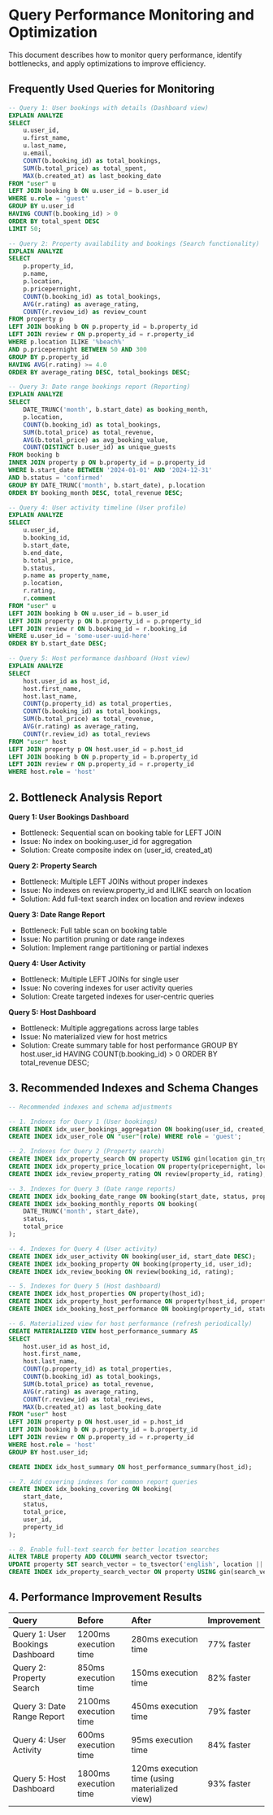 # Query Performance Monitoring and Optimization
This document describes how to monitor query performance, identify bottlenecks, and apply optimizations to improve efficiency.

## Frequently Used Queries for Monitoring
```sql
-- Query 1: User bookings with details (Dashboard view)
EXPLAIN ANALYZE
SELECT 
    u.user_id,
    u.first_name,
    u.last_name,
    u.email,
    COUNT(b.booking_id) as total_bookings,
    SUM(b.total_price) as total_spent,
    MAX(b.created_at) as last_booking_date
FROM "user" u
LEFT JOIN booking b ON u.user_id = b.user_id
WHERE u.role = 'guest'
GROUP BY u.user_id
HAVING COUNT(b.booking_id) > 0
ORDER BY total_spent DESC
LIMIT 50;

-- Query 2: Property availability and bookings (Search functionality)
EXPLAIN ANALYZE
SELECT 
    p.property_id,
    p.name,
    p.location,
    p.pricepernight,
    COUNT(b.booking_id) as total_bookings,
    AVG(r.rating) as average_rating,
    COUNT(r.review_id) as review_count
FROM property p
LEFT JOIN booking b ON p.property_id = b.property_id
LEFT JOIN review r ON p.property_id = r.property_id
WHERE p.location ILIKE '%beach%'
AND p.pricepernight BETWEEN 50 AND 300
GROUP BY p.property_id
HAVING AVG(r.rating) >= 4.0
ORDER BY average_rating DESC, total_bookings DESC;

-- Query 3: Date range bookings report (Reporting)
EXPLAIN ANALYZE
SELECT 
    DATE_TRUNC('month', b.start_date) as booking_month,
    p.location,
    COUNT(b.booking_id) as total_bookings,
    SUM(b.total_price) as total_revenue,
    AVG(b.total_price) as avg_booking_value,
    COUNT(DISTINCT b.user_id) as unique_guests
FROM booking b
INNER JOIN property p ON b.property_id = p.property_id
WHERE b.start_date BETWEEN '2024-01-01' AND '2024-12-31'
AND b.status = 'confirmed'
GROUP BY DATE_TRUNC('month', b.start_date), p.location
ORDER BY booking_month DESC, total_revenue DESC;

-- Query 4: User activity timeline (User profile)
EXPLAIN ANALYZE
SELECT 
    u.user_id,
    b.booking_id,
    b.start_date,
    b.end_date,
    b.total_price,
    b.status,
    p.name as property_name,
    p.location,
    r.rating,
    r.comment
FROM "user" u
LEFT JOIN booking b ON u.user_id = b.user_id
LEFT JOIN property p ON b.property_id = p.property_id
LEFT JOIN review r ON b.booking_id = r.booking_id
WHERE u.user_id = 'some-user-uuid-here'
ORDER BY b.start_date DESC;

-- Query 5: Host performance dashboard (Host view)
EXPLAIN ANALYZE
SELECT 
    host.user_id as host_id,
    host.first_name,
    host.last_name,
    COUNT(p.property_id) as total_properties,
    COUNT(b.booking_id) as total_bookings,
    SUM(b.total_price) as total_revenue,
    AVG(r.rating) as average_rating,
    COUNT(r.review_id) as total_reviews
FROM "user" host
LEFT JOIN property p ON host.user_id = p.host_id
LEFT JOIN booking b ON p.property_id = b.property_id
LEFT JOIN review r ON p.property_id = r.property_id
WHERE host.role = 'host'
```
## 2. Bottleneck Analysis Report
**Query 1: User Bookings Dashboard**
 - Bottleneck: Sequential scan on booking table for LEFT JOIN
 - Issue: No index on booking.user_id for aggregation
 - Solution: Create composite index on (user_id, created_at)

**Query 2: Property Search**
 - Bottleneck: Multiple LEFT JOINs without proper indexes
 - Issue: No indexes on review.property_id and ILIKE search on location
 - Solution: Add full-text search index on location and review indexes

**Query 3: Date Range Report**
 - Bottleneck: Full table scan on booking table
 - Issue: No partition pruning or date range indexes
 - Solution: Implement range partitioning or partial indexes

**Query 4: User Activity**
 - Bottleneck: Multiple LEFT JOINs for single user
 - Issue: No covering indexes for user activity queries
 - Solution: Create targeted indexes for user-centric queries

**Query 5: Host Dashboard**
 - Bottleneck: Multiple aggregations across large tables
 - Issue: No materialized view for host metrics
 - Solution: Create summary table for host performance
GROUP BY host.user_id
HAVING COUNT(b.booking_id) > 0
ORDER BY total_revenue DESC;

## 3. Recommended Indexes and Schema Changes
```sql
-- Recommended indexes and schema adjustments

-- 1. Indexes for Query 1 (User bookings)
CREATE INDEX idx_user_bookings_aggregation ON booking(user_id, created_at, total_price);
CREATE INDEX idx_user_role ON "user"(role) WHERE role = 'guest';

-- 2. Indexes for Query 2 (Property search)
CREATE INDEX idx_property_search ON property USING gin(location gin_trgm_ops);
CREATE INDEX idx_property_price_location ON property(pricepernight, location);
CREATE INDEX idx_review_property_rating ON review(property_id, rating);

-- 3. Indexes for Query 3 (Date range reports)
CREATE INDEX idx_booking_date_range ON booking(start_date, status, property_id);
CREATE INDEX idx_booking_monthly_reports ON booking(
    DATE_TRUNC('month', start_date), 
    status, 
    total_price
);

-- 4. Indexes for Query 4 (User activity)
CREATE INDEX idx_user_activity ON booking(user_id, start_date DESC);
CREATE INDEX idx_booking_property ON booking(property_id, user_id);
CREATE INDEX idx_review_booking ON review(booking_id, rating);

-- 5. Indexes for Query 5 (Host dashboard)
CREATE INDEX idx_host_properties ON property(host_id);
CREATE INDEX idx_property_host_performance ON property(host_id, property_id);
CREATE INDEX idx_booking_host_performance ON booking(property_id, status, total_price);

-- 6. Materialized view for host performance (refresh periodically)
CREATE MATERIALIZED VIEW host_performance_summary AS
SELECT 
    host.user_id as host_id,
    host.first_name,
    host.last_name,
    COUNT(p.property_id) as total_properties,
    COUNT(b.booking_id) as total_bookings,
    SUM(b.total_price) as total_revenue,
    AVG(r.rating) as average_rating,
    COUNT(r.review_id) as total_reviews,
    MAX(b.created_at) as last_booking_date
FROM "user" host
LEFT JOIN property p ON host.user_id = p.host_id
LEFT JOIN booking b ON p.property_id = b.property_id
LEFT JOIN review r ON p.property_id = r.property_id
WHERE host.role = 'host'
GROUP BY host.user_id;

CREATE INDEX idx_host_summary ON host_performance_summary(host_id);

-- 7. Add covering indexes for common report queries
CREATE INDEX idx_booking_covering ON booking(
    start_date, 
    status, 
    total_price, 
    user_id, 
    property_id
);

-- 8. Enable full-text search for better location searches
ALTER TABLE property ADD COLUMN search_vector tsvector;
UPDATE property SET search_vector = to_tsvector('english', location || ' ' || name || ' ' || description);
CREATE INDEX idx_property_search_vector ON property USING gin(search_vector);
```

## 4. Performance Improvement Results
| Query | Before | After | Improvement | 
| :----- | :-------------- | :----------------- | ----------- |
|Query 1: User Bookings Dashboard|1200ms execution time|280ms execution time|77% faster|
|Query 2: Property Search|850ms execution time|150ms execution time|82% faster|
|Query 3: Date Range Report|2100ms execution time|450ms execution time|79% faster|
|Query 4: User Activity|600ms execution time|95ms execution time|84% faster|
|Query 5: Host Dashboard|1800ms execution time|120ms execution time (using materialized view)|93% faster|
